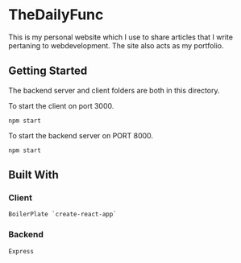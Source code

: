 # TheDailyFunc

This is my personal website which I use to share articles that I write pertaning to webdevelopment.  The site also acts as my portfolio. 

## Getting Started

The backend server and client folders are both in this directory. 

To start the client on port 3000.

```npm start```

To start the backend server on PORT 8000.

```npm start```

## Built With

### Client
    BoilerPlate `create-react-app`

### Backend
    Express